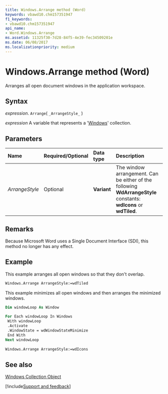 ```yaml
---
title: Windows.Arrange method (Word)
keywords: vbawd10.chm157351947
f1_keywords:
- vbawd10.chm157351947
api_name:
- Word.Windows.Arrange
ms.assetid: 11325f30-7d28-84f5-4e39-fec34509201e
ms.date: 06/08/2017
ms.localizationpriority: medium
---
```



# Windows.Arrange method (Word)

Arranges all open document windows in the application workspace.


## Syntax

_expression_. `Arrange`( `_ArrangeStyle_` )

_expression_ A variable that represents a '[Windows](Word.windows.md)' collection.


## Parameters



|Name|Required/Optional|Data type|Description|
|:-----|:-----|:-----|:-----|
| _ArrangeStyle_|Optional| **Variant**|The window arrangement. Can be either of the following **WdArrangeStyle** constants: **wdIcons** or **wdTiled**.|

## Remarks

Because Microsoft Word uses a Single Document Interface (SDI), this method no longer has any effect.


## Example

This example arranges all open windows so that they don't overlap.


```vb
Windows.Arrange ArrangeStyle:=wdTiled
```

This example minimizes all open windows and then arranges the minimized windows.




```vb
Dim windowLoop As Window 
 
For Each windowLoop In Windows 
 With windowLoop 
 .Activate 
 .WindowState = wdWindowStateMinimize 
 End With 
Next windowLoop 
 
Windows.Arrange ArrangeStyle:=wdIcons
```


## See also


[Windows Collection Object](Word.windows.md)

[!include[Support and feedback](~/includes/feedback-boilerplate.md)]